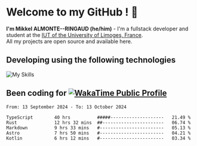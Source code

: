 # Welcome to my GitHub ! 🌃

**I'm Mikkel ALMONTE--RINGAUD (he/him)** - I'm a fullstack developer and student at the [IUT of the University of Limoges, France](https://iut.unilim.fr). \
All my projects are open source and available here.

## Developing using the following technologies

![My Skills](https://skillicons.dev/icons?i=dart,solidjs,pnpm,nodejs,ts,js,vercel,netlify,html,css,rust,astro,git,vue,md,electron,figma,github,bash,bun,cloudflare,py,tailwind,nginx,npm,tauri,vite,zig,yarn,windicss&theme=dark)

## Been coding for [![WakaTime Public Profile](https://wakatime.com/badge/user/0839e595-e07a-435c-8d59-ed95f2a3d6dd.svg?style=flat-square)](https://wakatime.com/@0839e595-e07a-435c-8d59-ed95f2a3d6dd)

<!--START_SECTION:waka-->

```plain
From: 13 September 2024 - To: 13 October 2024

TypeScript        40 hrs          #####--------------------   21.49 %
Rust              12 hrs 32 mins  ##-----------------------   06.74 %
Markdown          9 hrs 33 mins   #------------------------   05.13 %
Astro             7 hrs 50 mins   #------------------------   04.21 %
Kotlin            6 hrs 12 mins   #------------------------   03.34 %
```

<!--END_SECTION:waka-->
